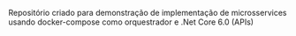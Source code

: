 Repositório criado para demonstração de implementação de microsservices usando docker-compose como orquestrador e .Net Core 6.0 (APIs)
